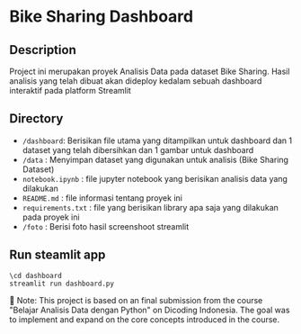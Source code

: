 # Bike Sharing Dashboard

## Description

Project ini merupakan proyek Analisis Data pada dataset Bike Sharing. Hasil analisis yang telah dibuat akan dideploy kedalam sebuah dashboard interaktif pada platform Streamlit

## Directory

- `/dashboard`: Berisikan file utama yang ditampilkan untuk dashboard dan 1 dataset yang telah dibersihkan dan 1 gambar untuk dashboard
- `/data` : Menyimpan dataset yang digunakan untuk analisis (Bike Sharing Dataset)
- `notebook.ipynb` : file jupyter notebook yang berisikan analisis data yang dilakukan
- `README.md` : file informasi tentang proyek ini
- `requirements.txt` : file yang berisikan library apa saja yang dilakukan pada proyek ini
- `/foto` : Berisi foto hasil screenshoot streamlit

## Run steamlit app
```
\cd dashboard
streamlit run dashboard.py
```

📄 Note: This project is based on an final submission from the course "Belajar Analisis Data dengan Python" on Dicoding Indonesia. The goal was to implement and expand on the core concepts introduced in the course.
